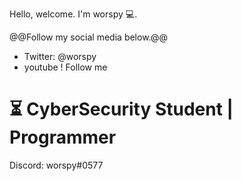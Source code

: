 Hello, welcome. I'm worspy 💻.

@@Follow my social media below.@@
+ Twitter: @worspy
+ youtube
! Follow me
# ⏳ CyberSecurity Student | Programmer

Discord: worspy#0577
